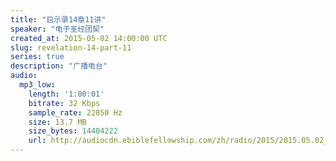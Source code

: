 ```yaml
---
title: "启示录14章11讲"
speaker: "电子圣经团契"
created_at: 2015-05-02 14:00:00 UTC
slug: revelation-14-part-11
series: true
description: "广播电台"
audio:
  mp3_low:
    length: '1:00:01'
    bitrate: 32 Kbps
    sample_rate: 22050 Hz
    size: 13.7 MB
    size_bytes: 14404222
    url: http://audiocdn.ebiblefellowship.com/zh/radio/2015/2015.05.02_EBF_-_Revelation_14_Part_11.mp3
---
```

